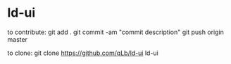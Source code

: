 # ld-ui

to contribute:
    git add .
    git commit -am "commit description"
    git push origin master

to clone:
    git clone https://github.com/qLb/ld-ui ld-ui

